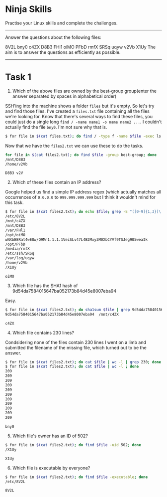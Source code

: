 # Ninja Skills

Practise your Linux skills and complete the challenges.

---

Answer the questions about the following files:

8V2L
bny0
c4ZX
D8B3
FHl1
oiMO
PFbD
rmfX
SRSq
uqyw
v2Vb
X1Uy
The aim is to answer the questions as efficiently as possible.

---

# Task 1

1. Which of the above files are owned by the best-group group(enter the answer separated by spaces in alphabetical order)

SSH'ing into the machine shows a folder `files` but it's empty. So let's try and
find those files. I've created a `files.txt` file containing all the files we're
looking for. Know that there's several ways to find these files, you could just
do a single long `find / -name name1 -o name name2 ...`. I couldn't actually
find the file `bny0`. I'm not sure why that is.

```bash
$ for file in $(cat files.txt); do find / -type f -name $file -exec ls {} >> files2.txt +; done
```

Now that we have the `files2.txt` we can use these to do the tasks.

```bash
for file in $(cat files2.txt); do find $file -group best-group; done
/mnt/D8B3
/home/v2Vb
```

```
D8B3 v2V
```

2. Which of these files contain an IP address?

Google helped us find a simple IP address regex (which actually matches all
occurrences of `0.0.0.0` to `999.999.999.999` but I think it wouldn't mind for
this task.

```bash
$ for file in $(cat files2.txt); do echo $file; grep -E "([0-9]{1,3}[\.]){3}[0-9]{1,3}" $file; done
/etc/8V2L
/mnt/c4ZX
/mnt/D8B3
/var/FHl1
/opt/oiMO
wNXbEERat4wE0w/O9Mn1.1.1.1VeiSLv47L4B2Mxy3M0XbCYVf9TSJeg905weaIk
/opt/PFbD
/media/rmfX
/etc/ssh/SRSq
/var/log/uqyw
/home/v2Vb
/X1Uy
```

```
oiMO
```

3. Which file has the SHA1 hash of 9d54da7584015647ba052173b84d45e8007eba94

Easy.

```bash
$ for file in $(cat files2.txt); do sha1sum $file | grep 9d54da7584015647ba052173b84d45e8007eba94; done
9d54da7584015647ba052173b84d45e8007eba94  /mnt/c4ZX
```

```
c4ZX
```

4. Which file contains 230 lines?

Condsidering none of the files contain 230 lines I went on a limb and submitted
the filename of the missing file, which turned out to be the answer.

```bash
$ for file in $(cat files2.txt); do cat $file | wc -l | grep 230; done
$ for file in $(cat files2.txt); do cat $file | wc -l ; done
209
209
209
209
209
209
209
209
209
209
209
```

```
bny0
```

5. Which file's owner has an ID of 502?

```bash
$ for file in $(cat files2.txt); do find $file -uid 502; done
/X1Uy
```

```
X1Uy
```

6. Which file is executable by everyone?

```bash
$ for file in $(cat files2.txt); do find $file -executable; done
/etc/8V2L
```

```
8V2L
```
